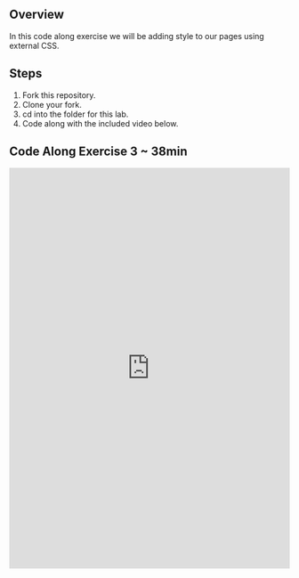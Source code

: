 ## Overview

In this code along exercise we will be adding style to our pages using external CSS.

## Steps

1. Fork this repository.
2. Clone your fork.
3. cd into the folder for this lab.
4. Code along with the included video below.

## Code Along Exercise 3 ~ 38min

<iframe width="100%" height="720" src="http://www.youtube.com/embed/aA8k-hK8qzg?rel=0&amp;controls=1&amp;showinfo=1" frameborder="0" allowfullscreen></iframe>
